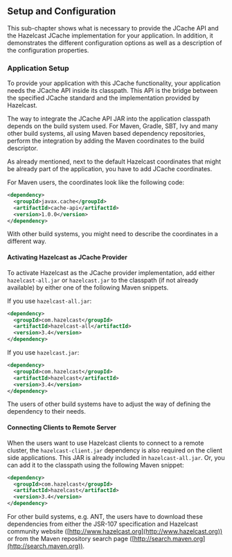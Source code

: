 

## Setup and Configuration

This sub-chapter shows what is necessary to provide the JCache API and the Hazelcast JCache implementation for your application. In
addition, it demonstrates the different configuration options as well as a description of the configuration properties.

### Application Setup

To provide your application with this JCache functionality, your application needs the JCache API inside its classpath. This API is the bridge between the specified JCache standard and the implementation provided by Hazelcast.

The way to integrate the JCache API JAR into the application classpath depends on the build system used. For Maven, Gradle, SBT,
Ivy and many other build systems, all using Maven based dependency repositories, perform the integration by adding
the Maven coordinates to the build descriptor.

As already mentioned, next to the default Hazelcast coordinates that might be already part of the application, you have to add JCache
coordinates.

For Maven users, the coordinates look like the following code:

```xml
<dependency>
  <groupId>javax.cache</groupId>
  <artifactId>cache-api</artifactId>
  <version>1.0.0</version>
</dependency>
```
With other build systems, you might need to describe the coordinates in a different way.

#### Activating Hazelcast as JCache Provider

To activate Hazelcast as the JCache provider implementation, add either `hazelcast-all.jar` or
`hazelcast.jar` to the classpath (if not already available) by either one of the following Maven snippets.

If you use `hazelcast-all.jar`:

```xml
<dependency>
  <groupId>com.hazelcast</groupId>
  <artifactId>hazelcast-all</artifactId>
  <version>3.4</version>
</dependency>
```

If you use `hazelcast.jar`:

```xml
<dependency>
  <groupId>com.hazelcast</groupId>
  <artifactId>hazelcast</artifactId>
  <version>3.4</version>
</dependency>
```
The users of other build systems have to adjust the way of
defining the dependency to their needs.

#### Connecting Clients to Remote Server

When the users want to use Hazelcast clients to connect to a remote cluster, the `hazelcast-client.jar` dependency is also required
on the client side applications. This JAR is already included in `hazelcast-all.jar`. Or, you can add it to the classpath using the following
Maven snippet:

```xml
<dependency>
  <groupId>com.hazelcast</groupId>
  <artifactId>hazelcast</artifactId>
  <version>3.4</version>
</dependency>
```

For other build systems, e.g. ANT, the users have to download these dependencies from either the JSR-107 specification and
Hazelcast community website ([http://www.hazelcast.org](http://www.hazelcast.org)) or from the Maven repository search page
([http://search.maven.org](http://search.maven.org)).

